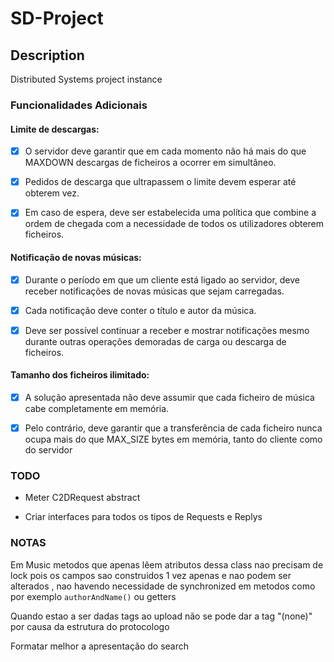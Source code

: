 # SD-Project

## Description
Distributed Systems project instance

### Funcionalidades Adicionais

#### Limite de descargas:

- [x] O servidor deve garantir que em cada momento não há mais do que MAXDOWN descargas de ficheiros a ocorrer em simultâneo.

- [x] Pedidos de descarga que ultrapassem o limite devem esperar até obterem vez.

- [x] Em caso de espera, deve ser estabelecida uma política que combine a ordem de chegada com a
necessidade de todos os utilizadores obterem ficheiros.

#### Notificação de novas músicas:

- [x] Durante o período em que um cliente está ligado ao servidor, deve receber notificações de novas músicas que sejam carregadas.

- [x] Cada notificação deve conter o título e autor da música.

- [x] Deve ser possível continuar a receber e mostrar notificações mesmo durante outras operações
demoradas de carga ou descarga de ficheiros.

#### Tamanho dos ficheiros ilimitado:

- [x] A solução apresentada não deve assumir que cada ficheiro de música cabe completamente em
memória.

- [x] Pelo contrário, deve garantir que a transferência de cada ficheiro nunca ocupa mais do que MAX_SIZE bytes em memória, tanto do cliente como do servidor

### TODO

- Meter C2DRequest abstract

- Criar interfaces para todos os tipos de Requests e Replys

### NOTAS

Em Music metodos que apenas lêem atributos dessa class nao precisam de lock pois os campos sao 
construidos 1 vez apenas e nao podem ser alterados , nao havendo necessidade de synchronized em
metodos como por exemplo `authorAndName()` ou getters


Quando estao a ser dadas tags ao upload não se pode dar a tag "(none)" por causa da estrutura do protocologo


Formatar melhor a apresentação do search
